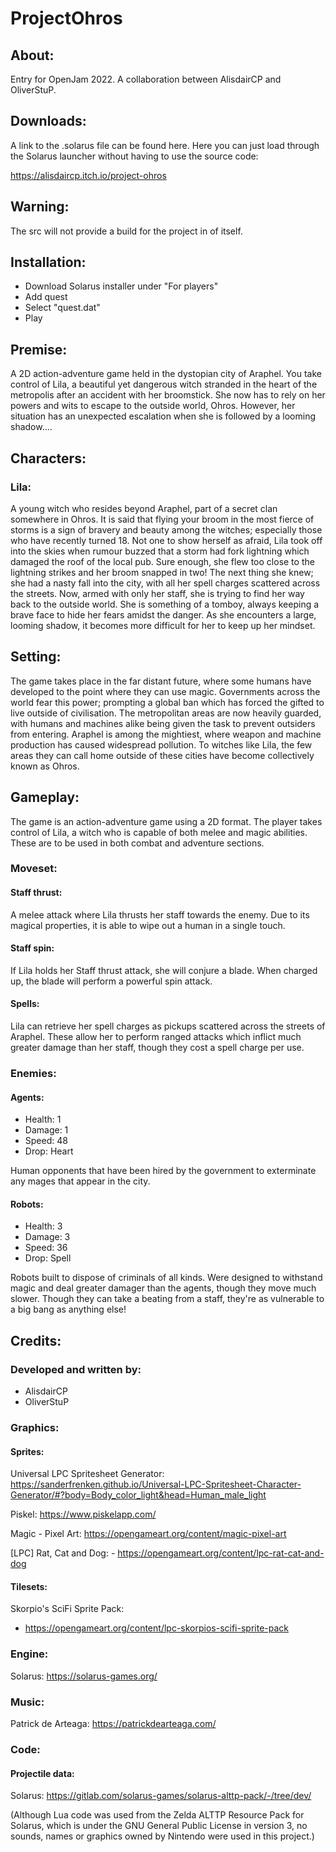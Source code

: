 # ProjectOhros

## About:
Entry for OpenJam 2022. A collaboration between AlisdairCP and OliverStuP.

## Downloads:
A link to the .solarus file can be found here. Here you can just load through the Solarus launcher without having to use the source code:

https://alisdaircp.itch.io/project-ohros

## Warning:
The src will not provide a build for the project in of itself.

## Installation:

- Download Solarus installer under "For players"
- Add quest
- Select "quest.dat"
- Play

## Premise:
A 2D action-adventure game held in the dystopian city of Araphel. You take control of Lila, a beautiful yet dangerous witch stranded in the heart of the metropolis after an accident with her broomstick. She now has to rely on her powers and wits to escape to the outside world, Ohros. However, her situation has an unexpected escalation when she is followed by a looming shadow.... 

## Characters:

### Lila:
A young witch who resides beyond Araphel, part of a secret clan somewhere in Ohros. It is said that flying your broom in the most fierce of storms is a sign of bravery and beauty among the witches; especially those who have recently turned 18. Not one to show herself as afraid, Lila took off into the skies when rumour buzzed that a storm had fork lightning which damaged the roof of the local pub. Sure enough, she flew too close to the lightning strikes and her broom snapped in two! The next thing she knew; she had a nasty fall into the city, with all her spell charges scattered across the streets. Now, armed with only her staff, she is trying to find her way back to the outside world. She is something of a tomboy, always keeping a brave face to hide her fears amidst the danger. As she encounters a large, looming shadow, it becomes more difficult for her to keep up her mindset.


## Setting:
The game takes place in the far distant future, where some humans have developed to the point where they can use magic. Governments across the world fear this power; prompting a global ban which has forced the gifted to live outside of civilisation. The metropolitan areas are now heavily guarded, with humans and machines alike being given the task to prevent outsiders from entering. Araphel is among the mightiest, where weapon and machine production has caused widespread pollution. To witches like Lila, the few areas they can call home outside of these cities have become collectively known as Ohros.  


## Gameplay:
The game is an action-adventure game using a 2D format. The player takes control of Lila, a witch who is capable of both melee and magic abilities. These are to be used in both combat and adventure sections.

### Moveset:

#### Staff thrust:
A melee attack where Lila thrusts her staff towards the enemy. Due to its magical properties, it is able to wipe out a human in a single touch.

#### Staff spin:
If Lila holds her Staff thrust attack, she will conjure a blade. When charged up, the blade will perform a powerful spin attack.

#### Spells:
Lila can retrieve her spell charges as pickups scattered across the streets of Araphel. These allow her to perform ranged attacks which inflict much greater damage than her staff, though they cost a spell charge per use.

### Enemies:

#### Agents:
- Health: 1
- Damage: 1
- Speed: 48
- Drop: Heart

Human opponents that have been hired by the government to exterminate any mages that appear in the city.

#### Robots:
- Health: 3
- Damage: 3
- Speed: 36
- Drop: Spell

Robots built to dispose of criminals of all kinds. Were designed to withstand magic and deal greater damager than the agents, though they move much slower. Though they can take a beating from a staff, they're as vulnerable to a big bang as anything else!

## Credits:

### Developed and written by:
- AlisdairCP
- OliverStuP

### Graphics:
#### Sprites:
Universal LPC Spritesheet Generator: https://sanderfrenken.github.io/Universal-LPC-Spritesheet-Character-Generator/#?body=Body_color_light&head=Human_male_light

Piskel: https://www.piskelapp.com/

Magic - Pixel Art: https://opengameart.org/content/magic-pixel-art

[LPC] Rat, Cat and Dog: - https://opengameart.org/content/lpc-rat-cat-and-dog

#### Tilesets:
Skorpio's SciFi Sprite Pack: 
- https://opengameart.org/content/lpc-skorpios-scifi-sprite-pack

### Engine:
Solarus: https://solarus-games.org/

### Music:
Patrick de Arteaga: https://patrickdearteaga.com/

### Code:
#### Projectile data:
Solarus: https://gitlab.com/solarus-games/solarus-alttp-pack/-/tree/dev/

(Although Lua code was used from the Zelda ALTTP Resource Pack for Solarus, which is under the GNU General Public License
in version 3, no sounds, names or graphics owned by Nintendo were used in this project.) 
